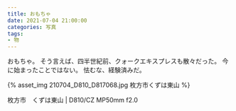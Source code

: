 ```yaml
---
title: おもちゃ
date: 2021-07-04 21:00:00
categories: 写真
tags:
- 物
---
```


おもちゃ。
そう言えば、四半世紀前、クォークエキスプレスも散々だった。
今に始まったことではない。
怯むな、経験済みだ。

{% asset_img 210704_D810_D817068.jpg 枚方市くずは東山 %}

枚方市　くずは東山 | D810/CZ MP50mm f2.0